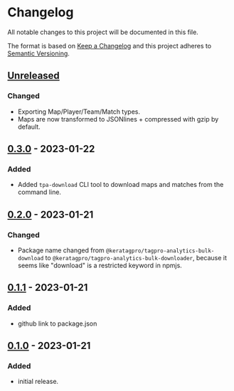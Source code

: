 # Changelog

All notable changes to this project will be documented in this file.

The format is based on [Keep a Changelog](http://keepachangelog.com/en/1.0.0/)
and this project adheres to [Semantic Versioning](http://semver.org/spec/v2.0.0.html).

## [Unreleased]

### Changed

-   Exporting Map/Player/Team/Match types.
-   Maps are now transformed to JSONlines + compressed with gzip by default.

## [0.3.0] - 2023-01-22

### Added

-   Added `tpa-download` CLI tool to download maps and matches from the command line.

## [0.2.0] - 2023-01-21

### Changed

-   Package name changed from `@keratagpro/tagpro-analytics-bulk-download` to `@keratagpro/tagpro-analytics-bulk-downloader`, because it seems like "download" is a restricted keyword in npmjs.

## [0.1.1] - 2023-01-21

### Added

-   github link to package.json

## [0.1.0] - 2023-01-21

### Added

-   initial release.

[Unreleased]: https://github.com/keratagpro/tagpro-analytics-bulk-downloader/compare/v0.3.0...HEAD
[0.3.0]: https://github.com/keratagpro/tagpro-analytics-bulk-downloader/compare/v0.2.0...v0.3.0
[0.2.0]: https://github.com/keratagpro/tagpro-analytics-bulk-downloader/compare/v0.1.1...v0.2.0
[0.1.1]: https://github.com/keratagpro/tagpro-analytics-bulk-downloader/compare/v0.1.0...v0.1.1
[0.1.0]: https://github.com/keratagpro/tagpro-analytics-bulk-downloader/compare/v0.0.1...v0.1.0
